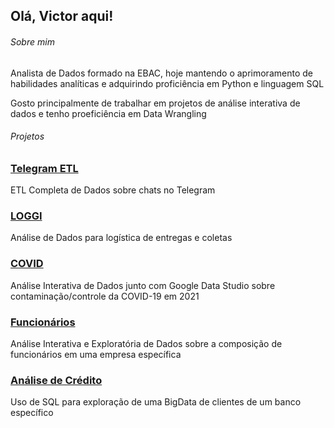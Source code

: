 ## Olá, Victor aqui!

###### Sobre mim

Analista de Dados formado na EBAC, hoje mantendo o aprimoramento de habilidades analíticas e adquirindo proficiência em Python e linguagem SQL

Gosto principalmente de trabalhar em projetos de análise interativa de dados e tenho proeficiência em Data Wrangling

###### Projetos

### [Telegram ETL](https://github.com/VictorCamolese/CompleteProjects/blob/main/loggi_project/loggi-project-complete.ipynb)
ETL Completa de Dados sobre chats no Telegram

### [LOGGI](https://github.com/VictorCamolese/CompleteProjects/blob/main/loggi_project/loggi-project-complete.ipynb)
Análise de Dados para logística de entregas e coletas

### [COVID](https://github.com/VictorCamolese/CompleteProjects/blob/main/covid_project/covid-project-complete.ipynb)
Análise Interativa de Dados junto com Google Data Studio sobre contaminação/controle da COVID-19 em 2021

### [Funcionários](https://github.com/VictorCamolese/CompleteProjects/blob/main/employees_data_inteligence/employes-data-intelgc.ipynb)
Análise Interativa e Exploratória de Dados sobre a composição de funcionários em uma empresa específica

### [Análise de Crédito](https://github.com/VictorCamolese/CompleteProjects/blob/main/credit_sql_project/credit_eda_complete.ipynb)
Uso de SQL para exploração de uma BigData de clientes de um banco específico
<!--
**VictorCamolese/VictorCamolese** is a ✨ _special_ ✨ repository because its `README.md` (this file) appears on your GitHub profile.

Here are some ideas to get you started:

- 🔭 I’m currently working on ...
- 🌱 I’m currently learning ...
- 👯 I’m looking to collaborate on ...
- 🤔 I’m looking for help with ...
- 💬 Ask me about ...
- 📫 How to reach me: ...
- 😄 Pronouns: ...
- ⚡ Fun fact: ...
-->
